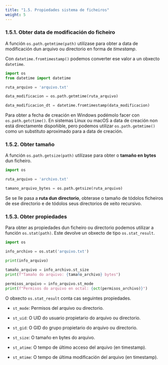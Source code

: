 ```yaml
---
title: "1.5. Propiedades sistema de ficheiros"
weight: 5
---
```


### 1.5.1. Obter data de modificación do ficheiro

A función `os.path.getmtime(path)` utilízase para obter a data de modificación dun arquivo ou directorio en forma de *timestamp*.

Con `datetime.fromtimestamp()` podemos converter ese valor a un obxecto `datetime`.

```python
import os
from datetime import datetime

ruta_arquivo = 'arquivo.txt'

data_modificacion = os.path.getmtime(ruta_arquivo)

data_modificacion_dt = datetime.fromtimestamp(data_modificacion)
```

Para obter a fecha de creación en Windows podémolo facer con `os.path.getctime()`. En sistemas Linux ou macOS a data de creación non está directamente dispoñible, pero podemos utilizar `os.path.getmtime()` como un substituto aproximado para a data de creación.

### 1.5.2. Obter tamaño

A función `os.path.getsize(path)` utilízase para obter o **tamaño en bytes** dun ficheiro.

```python
import os

ruta_arquivo = 'archivo.txt'

tamano_arquivo_bytes = os.path.getsize(ruta_arquivo)
```

Se se lle pasa a **ruta dun directorio**, obterase o tamaño de tódolos ficheiros de ese directorio e de tódolos seus directorios de xeito recursivo.

### 1.5.3. Obter propiedades

Para obter as propiedades dun ficheiro ou directorio podemos utilizar a función `os.stat(path)`. Este devolve un obxecto de tipo `os.stat_result`.


```python
import os

info_archivo = os.stat('arquivo.txt')

print(info_arquivo)

tamaño_arquivo = info_archivo.st_size
print(f"Tamaño do arquivo: {tamaño_archivo} bytes")

permisos_arquivo = info_arquivo.st_mode
print(f"Permisos do arquivo en octal: {oct(permisos_archivo)}")
```

O obxecto `os.stat_result` conta cas seguintes propiedades.

- `st_mode`: Permisos del arquivo ou directorio.

- `st_uid`: O UID do usuario propietario do arquivo ou directorio.

- `st_gid`: O GID do grupo propietario do arquivo ou directorio.

- `st_size`: O tamaño en bytes do arquivo.

- `st_atime`: O tempo de último acceso del arquivo (en timestamp).

- `st_mtime`: O tempo de última modificación del arquivo (en timestamp).
